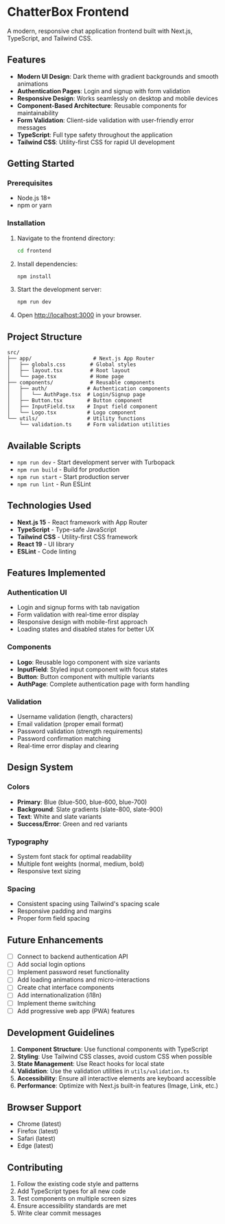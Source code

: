 # ChatterBox Frontend

A modern, responsive chat application frontend built with Next.js, TypeScript, and Tailwind CSS.

## Features

- **Modern UI Design**: Dark theme with gradient backgrounds and smooth animations
- **Authentication Pages**: Login and signup with form validation
- **Responsive Design**: Works seamlessly on desktop and mobile devices
- **Component-Based Architecture**: Reusable components for maintainability
- **Form Validation**: Client-side validation with user-friendly error messages
- **TypeScript**: Full type safety throughout the application
- **Tailwind CSS**: Utility-first CSS for rapid UI development

## Getting Started

### Prerequisites

- Node.js 18+
- npm or yarn

### Installation

1. Navigate to the frontend directory:

   ```bash
   cd frontend
   ```

2. Install dependencies:

   ```bash
   npm install
   ```

3. Start the development server:

   ```bash
   npm run dev
   ```

4. Open [http://localhost:3000](http://localhost:3000) in your browser.

## Project Structure

```
src/
├── app/                    # Next.js App Router
│   ├── globals.css        # Global styles
│   ├── layout.tsx         # Root layout
│   └── page.tsx           # Home page
├── components/            # Reusable components
│   ├── auth/             # Authentication components
│   │   └── AuthPage.tsx  # Login/Signup page
│   ├── Button.tsx        # Button component
│   ├── InputField.tsx    # Input field component
│   └── Logo.tsx          # Logo component
└── utils/                # Utility functions
    └── validation.ts     # Form validation utilities
```

## Available Scripts

- `npm run dev` - Start development server with Turbopack
- `npm run build` - Build for production
- `npm run start` - Start production server
- `npm run lint` - Run ESLint

## Technologies Used

- **Next.js 15** - React framework with App Router
- **TypeScript** - Type-safe JavaScript
- **Tailwind CSS** - Utility-first CSS framework
- **React 19** - UI library
- **ESLint** - Code linting

## Features Implemented

### Authentication UI

- Login and signup forms with tab navigation
- Form validation with real-time error display
- Responsive design with mobile-first approach
- Loading states and disabled states for better UX

### Components

- **Logo**: Reusable logo component with size variants
- **InputField**: Styled input component with focus states
- **Button**: Button component with multiple variants
- **AuthPage**: Complete authentication page with form handling

### Validation

- Username validation (length, characters)
- Email validation (proper email format)
- Password validation (strength requirements)
- Password confirmation matching
- Real-time error display and clearing

## Design System

### Colors

- **Primary**: Blue (blue-500, blue-600, blue-700)
- **Background**: Slate gradients (slate-800, slate-900)
- **Text**: White and slate variants
- **Success/Error**: Green and red variants

### Typography

- System font stack for optimal readability
- Multiple font weights (normal, medium, bold)
- Responsive text sizing

### Spacing

- Consistent spacing using Tailwind's spacing scale
- Responsive padding and margins
- Proper form field spacing

## Future Enhancements

- [ ] Connect to backend authentication API
- [ ] Add social login options
- [ ] Implement password reset functionality
- [ ] Add loading animations and micro-interactions
- [ ] Create chat interface components
- [ ] Add internationalization (i18n)
- [ ] Implement theme switching
- [ ] Add progressive web app (PWA) features

## Development Guidelines

1. **Component Structure**: Use functional components with TypeScript
2. **Styling**: Use Tailwind CSS classes, avoid custom CSS when possible
3. **State Management**: Use React hooks for local state
4. **Validation**: Use the validation utilities in `utils/validation.ts`
5. **Accessibility**: Ensure all interactive elements are keyboard accessible
6. **Performance**: Optimize with Next.js built-in features (Image, Link, etc.)

## Browser Support

- Chrome (latest)
- Firefox (latest)
- Safari (latest)
- Edge (latest)

## Contributing

1. Follow the existing code style and patterns
2. Add TypeScript types for all new code
3. Test components on multiple screen sizes
4. Ensure accessibility standards are met
5. Write clear commit messages
